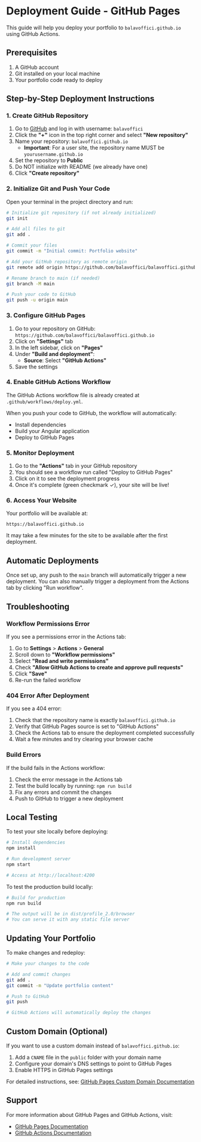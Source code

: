 # Deployment Guide - GitHub Pages

This guide will help you deploy your portfolio to `balavoffici.github.io` using GitHub Actions.

## Prerequisites

1. A GitHub account
2. Git installed on your local machine
3. Your portfolio code ready to deploy

## Step-by-Step Deployment Instructions

### 1. Create GitHub Repository

1. Go to [GitHub](https://github.com) and log in with username: `balavoffici`
2. Click the **"+"** icon in the top right corner and select **"New repository"**
3. Name your repository: `balavoffici.github.io`
   - **Important**: For a user site, the repository name MUST be `yourusername.github.io`
4. Set the repository to **Public**
5. Do NOT initialize with README (we already have one)
6. Click **"Create repository"**

### 2. Initialize Git and Push Your Code

Open your terminal in the project directory and run:

```bash
# Initialize git repository (if not already initialized)
git init

# Add all files to git
git add .

# Commit your files
git commit -m "Initial commit: Portfolio website"

# Add your GitHub repository as remote origin
git remote add origin https://github.com/balavoffici/balavoffici.github.io.git

# Rename branch to main (if needed)
git branch -M main

# Push your code to GitHub
git push -u origin main
```

### 3. Configure GitHub Pages

1. Go to your repository on GitHub: `https://github.com/balavoffici/balavoffici.github.io`
2. Click on **"Settings"** tab
3. In the left sidebar, click on **"Pages"**
4. Under **"Build and deployment"**:
   - **Source**: Select **"GitHub Actions"**
5. Save the settings

### 4. Enable GitHub Actions Workflow

The GitHub Actions workflow file is already created at `.github/workflows/deploy.yml`.

When you push your code to GitHub, the workflow will automatically:

- Install dependencies
- Build your Angular application
- Deploy to GitHub Pages

### 5. Monitor Deployment

1. Go to the **"Actions"** tab in your GitHub repository
2. You should see a workflow run called "Deploy to GitHub Pages"
3. Click on it to see the deployment progress
4. Once it's complete (green checkmark ✓), your site will be live!

### 6. Access Your Website

Your portfolio will be available at:

```
https://balavoffici.github.io
```

It may take a few minutes for the site to be available after the first deployment.

## Automatic Deployments

Once set up, any push to the `main` branch will automatically trigger a new deployment. You can also manually trigger a deployment from the Actions tab by clicking "Run workflow".

## Troubleshooting

### Workflow Permissions Error

If you see a permissions error in the Actions tab:

1. Go to **Settings** > **Actions** > **General**
2. Scroll down to **"Workflow permissions"**
3. Select **"Read and write permissions"**
4. Check **"Allow GitHub Actions to create and approve pull requests"**
5. Click **"Save"**
6. Re-run the failed workflow

### 404 Error After Deployment

If you see a 404 error:

1. Check that the repository name is exactly `balavoffici.github.io`
2. Verify that GitHub Pages source is set to "GitHub Actions"
3. Check the Actions tab to ensure the deployment completed successfully
4. Wait a few minutes and try clearing your browser cache

### Build Errors

If the build fails in the Actions workflow:

1. Check the error message in the Actions tab
2. Test the build locally by running: `npm run build`
3. Fix any errors and commit the changes
4. Push to GitHub to trigger a new deployment

## Local Testing

To test your site locally before deploying:

```bash
# Install dependencies
npm install

# Run development server
npm start

# Access at http://localhost:4200
```

To test the production build locally:

```bash
# Build for production
npm run build

# The output will be in dist/profile_2.0/browser
# You can serve it with any static file server
```

## Updating Your Portfolio

To make changes and redeploy:

```bash
# Make your changes to the code

# Add and commit changes
git add .
git commit -m "Update portfolio content"

# Push to GitHub
git push

# GitHub Actions will automatically deploy the changes
```

## Custom Domain (Optional)

If you want to use a custom domain instead of `balavoffici.github.io`:

1. Add a `CNAME` file in the `public` folder with your domain name
2. Configure your domain's DNS settings to point to GitHub Pages
3. Enable HTTPS in GitHub Pages settings

For detailed instructions, see: [GitHub Pages Custom Domain Documentation](https://docs.github.com/en/pages/configuring-a-custom-domain-for-your-github-pages-site)

## Support

For more information about GitHub Pages and GitHub Actions, visit:

- [GitHub Pages Documentation](https://docs.github.com/en/pages)
- [GitHub Actions Documentation](https://docs.github.com/en/actions)
